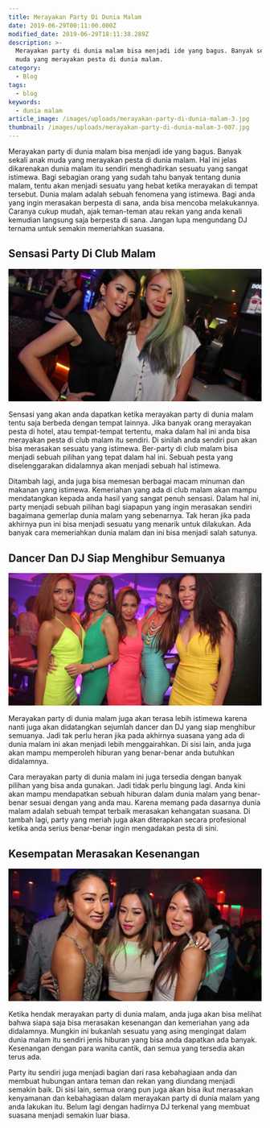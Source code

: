 ```yaml
---
title: Merayakan Party Di Dunia Malam
date: 2019-06-29T00:11:00.000Z
modified_date: 2019-06-29T18:11:38.289Z
description: >-
  Merayakan party di dunia malam bisa menjadi ide yang bagus. Banyak sekali anak
  muda yang merayakan pesta di dunia malam.
category:
  - Blog
tags:
  - blog
keywords:
  - dunia malam
article_image: /images/uploads/merayakan-party-di-dunia-malam-3.jpg
thumbnail: /images/uploads/merayakan-party-di-dunia-malam-3-007.jpg
---
```

Merayakan party di dunia malam bisa menjadi ide yang bagus. Banyak sekali anak muda yang merayakan pesta di dunia malam. Hal ini jelas dikarenakan dunia malam itu sendiri menghadirkan sesuatu yang sangat istimewa. Bagi sebagian orang yang sudah tahu banyak tentang dunia malam, tentu akan menjadi sesuatu yang hebat ketika merayakan di tempat tersebut. Dunia malam adalah sebuah fenomena yang istimewa. Bagi anda yang ingin merasakan berpesta di sana, anda bisa mencoba melakukannya. Caranya cukup mudah, ajak teman-teman atau rekan yang anda kenali kemudian langsung saja berpesta di sana. Jangan lupa mengundang DJ ternama untuk semakin memeriahkan suasana.



## Sensasi Party Di Club Malam

![Merayakan Party Di Dunia Malam](/images/uploads/merayakan-party-di-dunia-malam-3.jpg)

Sensasi yang akan anda dapatkan ketika merayakan party di dunia malam tentu saja berbeda dengan tempat lainnya. Jika banyak orang merayakan pesta di hotel, atau tempat-tempat tertentu, maka dalam hal ini anda bisa merayakan pesta di club malam itu sendiri. Di sinilah anda sendiri pun akan bisa merasakan sesuatu yang istimewa. Ber-party di club malam bisa menjadi sebuah pilihan yang tepat dalam hal ini. Sebuah pesta yang diselenggarakan didalamnya akan menjadi sebuah hal istimewa.

Ditambah lagi, anda juga bisa memesan berbagai macam minuman dan makanan yang istimewa. Kemeriahan yang ada di club malam akan mampu mendatangkan kepada anda hasil yang sangat penuh sensasi. Dalam hal ini, party menjadi sebuah pilihan bagi siapapun yang ingin merasakan sendiri bagaimana gemerlap dunia malam yang sebenarnya. Tak heran jika pada akhirnya pun ini bisa menjadi sesuatu yang menarik untuk dilakukan. Ada banyak cara memeriahkan dunia malam dan ini bisa menjadi salah satunya.



## Dancer Dan DJ Siap Menghibur Semuanya

![Merayakan Party Di Dunia Malam](/images/uploads/merayakan-party-di-dunia-malam-2.jpg)

Merayakan party di dunia malam juga akan terasa lebih istimewa karena nanti juga akan didatangkan sejumlah dancer dan DJ yang siap menghibur semuanya. Jadi tak perlu heran jika pada akhirnya suasana yang ada di dunia malam ini akan menjadi lebih menggairahkan. Di sisi lain, anda juga akan mampu memperoleh hiburan yang benar-benar anda butuhkan didalamnya. 

Cara merayakan party di dunia malam ini juga tersedia dengan banyak pilihan yang bisa anda gunakan. Jadi tidak perlu bingung lagi. Anda kini akan mampu mendapatkan sebuah hiburan dalam dunia malam yang benar-benar sesuai dengan yang anda mau. Karena memang pada dasarnya dunia malam adalah sebuah tempat terbaik merasakan kehangatan suasana. Di tambah lagi, party yang meriah juga akan diterapkan secara profesional ketika anda serius benar-benar ingin mengadakan pesta di sini.



## Kesempatan Merasakan Kesenangan

![Merayakan Party Di Dunia Malam](/images/uploads/merayakan-party-di-dunia-malam-1.jpg)

Ketika hendak merayakan party di dunia malam, anda juga akan bisa melihat bahwa siapa saja bisa merasakan kesenangan dan kemeriahan yang ada didalamnya. Mungkin ini bukanlah sesuatu yang asing mengingat dalam dunia malam itu sendiri jenis hiburan yang bisa anda dapatkan ada banyak. Kesenangan dengan para wanita cantik, dan semua yang tersedia akan terus ada.

Party itu sendiri juga menjadi bagian dari rasa kebahagiaan anda dan membuat hubungan antara teman dan rekan yang diundang menjadi semakin baik. Di sisi lain, semua orang pun juga akan bisa ikut merasakan kenyamanan dan kebahagiaan dalam merayakan party di dunia malam yang anda lakukan itu. Belum lagi dengan hadirnya DJ terkenal yang membuat suasana menjadi semakin luar biasa.
